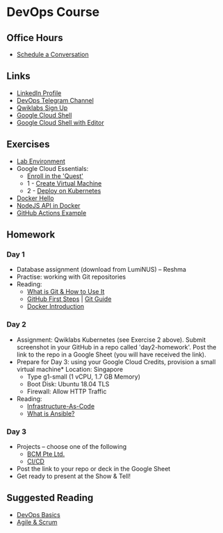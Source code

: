 # DevOps Course

## Office Hours

* [Schedule a Conversation](https://calendly.com/uli-nus/devops-office-hours)

## Links

* [LinkedIn Profile](https://www.linkedin.com/in/uhitzel/)
* [DevOps Telegram Channel](https://t.me/devopsupdates)
* [Qwiklabs Sign Up](https://bit.ly/free-qwiklabs2020)
* [Google Cloud Shell](https://console.cloud.google.com/home/dashboard?cloudshell=true)
* [Google Cloud Shell with Editor](https://ssh.cloud.google.com/cloudshell/editor?hl=en_GB&fromcloudshell=true)


## Exercises

* [Lab Environment](https://labs.xwaay.net/)
* Google Cloud Essentials:
    * [Enroll in the 'Quest'](https://google.qwiklabs.com/quests/23)
    * 1 - [Create Virtual Machine](https://google.qwiklabs.com/focuses/3563?parent=catalog)
    * 2 - [Deploy on Kubernetes](https://google.qwiklabs.com/focuses/878?parent=catalog)
* [Docker Hello](https://github.com/u1i/docker-hello)
* [NodeJS API in Docker](https://github.com/u1i/nodejs-api)
* [GitHub Actions Example](https://github.com/u1i/ghactions-test)

## Homework

### Day 1

* Database assignment (download from LumiNUS) – Reshma
* Practise: working with Git repositories
* Reading:
    * [What is Git & How to Use It](https://www.freecodecamp.org/news/what-is-git-and-how-to-use-it-c341b049ae61/)
    * [GitHub First Steps](https://guides.github.com/activities/hello-world/) | [Git Guide](https://rogerdudler.github.io/git-guide/)
    * [Docker Introduction](https://medium.com/zero-equals-false/docker-introduction-what-you-need-to-know-to-start-creating-containers-8ffaf064930a)

### Day 2
* Assignment: Qwiklabs Kubernetes (see Exercise 2 above). Submit screenshot in your GitHub in a repo called 'day2-homework'. Post the link to the repo in a Google Sheet (you will have received the link).
* Prepare for Day 3: using your Google Cloud Credits, provision a small virtual machine* Location: Singapore
    * Type g1-small (1 vCPU, 1.7 GB Memory)
    * Boot Disk: Ubuntu 18.04 TLS
    * Firewall: Allow HTTP Traffic
* Reading:
    * [Infrastructure-As-Code](https://medium.com/@FedakV/infrastructure-as-code-devops-principle-meaning-benefits-use-cases-a4461a1fef2)
    * [What is Ansible?](https://acadgild.com/blog/what-is-ansible)

### Day 3

* Projects – choose one of the following
    * [BCM Pte Ltd.](./projects/bcm.md)
    * [CI/CD](./projects/tech.md )
* Post the link to your repo or deck in the Google Sheet
* Get ready to present at the Show & Tell!

## Suggested Reading

* [DevOps Basics](https://www.ddls.com.au/wp-content/uploads/2018/05/devops-the-basics-v1-r1.0.pdf)
* [Agile & Scrum](https://www.cprime.com/resources/what-is-agile-what-is-scrum/)

